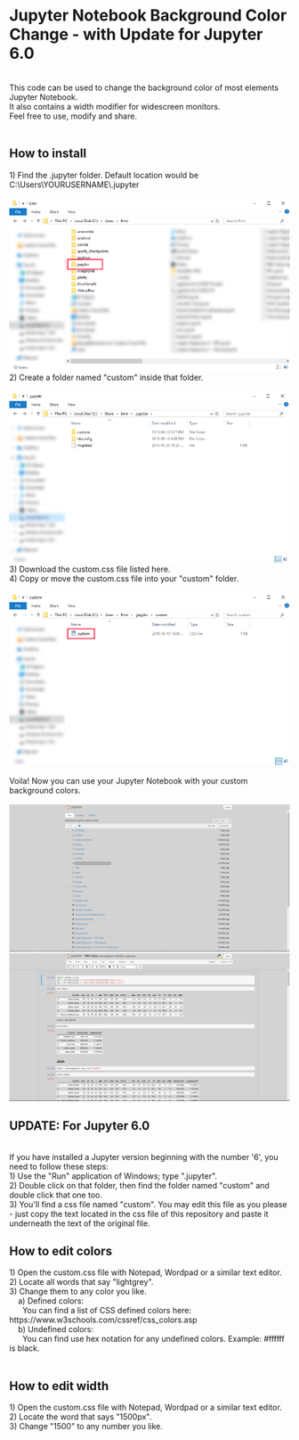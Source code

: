 <h1>Jupyter Notebook Background Color Change - with Update for Jupyter 6.0 </h1><br>
This code can be used to change the background color of most elements Jupyter Notebook.<br>
It also contains a width modifier for widescreen monitors.<br>
Feel free to use, modify and share.<br><br>
<h2>How to install</h2>
1) Find the .jupyter folder. Default location would be C:\Users\YOURUSERNAME\.jupyter<br><br>
<img src="https://github.com/EmirKorkutUnal/JB/blob/master/Screenshots/Location.jpg"><br>
2) Create a folder named "custom" inside that folder.<br><br>
<img src="https://github.com/EmirKorkutUnal/JB/blob/master/Screenshots/Custom Folder.jpg"><br>
3) Download the custom.css file listed here.<br>
4) Copy or move the custom.css file into your "custom" folder.<br><br>
<img src="https://github.com/EmirKorkutUnal/JB/blob/master/Screenshots/File.jpg"><br><br>
Voila! Now you can use your Jupyter Notebook with your custom background colors.<br><br>
<img src="https://github.com/EmirKorkutUnal/JB/blob/master/Screenshots/SS1.jpg"><br>
<img src="https://github.com/EmirKorkutUnal/JB/blob/master/Screenshots/SS2.jpg"><br>
<h2>UPDATE: For Jupyter 6.0</h2><br>
If you have installed a Jupyter version beginning with the number '6', you need to follow these steps:<br>
1) Use the "Run" application of Windows; type ".jupyter".<br>
2) Double click on that folder, then find the folder named "custom" and double click that one too.<br>
3) You'll find a css file named "custom". You may edit this file as you please - just copy the text located in the css file of this repository and paste it underneath the text of the original file.
<h2>How to edit colors</h2>
1) Open the custom.css file with Notepad, Wordpad or a similar text editor.<br>
2) Locate all words that say "lightgrey".<br>
3) Change them to any color you like.<br>
&nbsp&nbsp&nbsp&nbspa) Defined colors:<br>
&nbsp&nbsp&nbsp&nbsp&nbsp&nbspYou can find a list of CSS defined colors here: https://www.w3schools.com/cssref/css_colors.asp<br>
&nbsp&nbsp&nbsp&nbspb) Undefined colors:<br>
&nbsp&nbsp&nbsp&nbsp&nbsp&nbspYou can find use hex notation for any undefined colors. Example: #ffffff is black.<br><br>

<h2>How to edit width</h2>
1) Open the custom.css file with Notepad, Wordpad or a similar text editor.<br>
2) Locate the word that says "1500px".<br>
3) Change "1500" to any number you like.<br>
